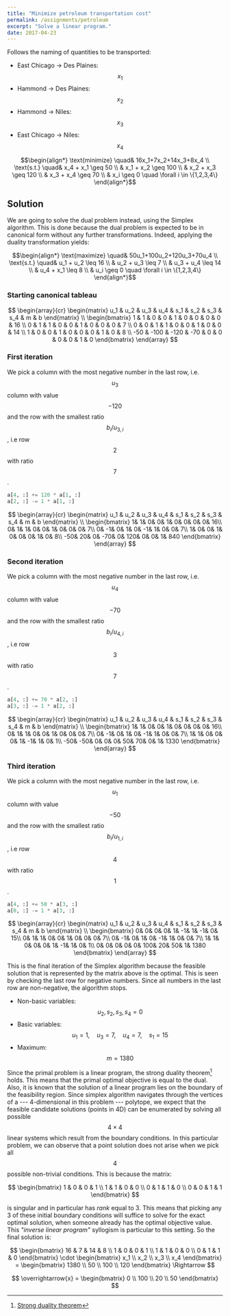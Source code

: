 ```yaml
---
title: "Minimize petroleum transportation cost"
permalink: /assignments/petroleum
excerpt: "Solve a linear program."
date: 2017-04-23
---
```


Follows the naming of quantities to be transported:

  * East Chicago -> Des Plaines: $$x_1$$
  * Hammond -> Des Plaines: $$x_2$$
  * Hammond -> Niles: $$x_3$$
  * East Chicago -> Niles: $$x_4$$

$$\begin{align*}
  \text{minimize} \quad& 16x_1+7x_2+14x_3+8x_4 \\
      \text{s.t.} \quad& x_4 + x_1 \geq 50 \\
                       & x_1 + x_2 \geq 100 \\
                       & x_2 + x_3 \geq 120 \\
                       & x_3 + x_4 \geq 70 \\
                       & x_i \geq 0 \quad \forall i \in \{1,2,3,4\}
\end{align*}$$


## Solution

We are going to solve the dual problem instead, using the Simplex algorithm.
This is done because the dual problem is expected to be in canonical form without
any further transformations. Indeed, applying the duality transformation yields:

$$\begin{align*}
  \text{maximize} \quad& 50u_1+100u_2+120u_3+70u_4 \\
      \text{s.t.} \quad& u_1 + u_2 \leq 16 \\
                       & u_2 + u_3 \leq 7 \\
                       & u_3 + u_4 \leq 14 \\
                       & u_4 + x_1 \leq 8 \\
                       & u_i \geq 0 \quad \forall i \in \{1,2,3,4\}
\end{align*}$$

### Starting canonical tableau

$$
  \begin{array}{cr}
    \begin{matrix}
      u_1 & u_2 & u_3 & u_4 & s_1 & s_2 & s_3 & s_4 & m & b 
    \end{matrix} \\
    \begin{bmatrix}
      1   &  1  & 0   &  0  &  1  &  0  &  0  &  0  & 0 & 16 \\
      0   &  1  &  1  & 0   &  0  &  1  &  0  &  0  & 0 & 7 \\
      0   &  0  &  1  &  1  & 0   &  0  &  1  &  0  & 0 & 14 \\
      1   & 0   &  0  &  1  &  0  & 0   &  0  &  1  & 0 & 8 \\
      -50 & -100 & -120 & -70 &  0 & 0 &  0  &  0  & 1 & 0
    \end{bmatrix}
  \end{array}
$$

### First iteration

We pick a column with the most negative number in the last row, i.e. $$u_3$$ column
with value $$-120$$ and the row with the smallest ratio $$b_i/u_{3, i}$$, i.e row $$2$$
with ratio $$7$$.

```python
a[4, :] += 120 * a[1, :]
a[2, :] -= 1 * a[1, :]
```

$$
  \begin{array}{cr}
    \begin{matrix}
      u_1 & u_2 & u_3 & u_4 & s_1 & s_2 & s_3 & s_4 & m & b 
    \end{matrix} \\
    \begin{bmatrix}
      1&   1&   0&   0&   1&   0&   0&   0&   0&  16\\
      0&   1&   1&   0&   0&   1&   0&   0&   0&   7\\
      0&  -1&   0&   1&   0&  -1&   1&   0&   0&   7\\
      1&   0&   0&   1&   0&   0&   0&   1&   0&   8\\
    -50&  20&   0& -70&   0& 120&   0&   0&   1& 840
    \end{bmatrix}
  \end{array}
$$

### Second iteration

We pick a column with the most negative number in the last row, i.e. $$u_4$$ column
with value $$-70$$ and the row with the smallest ratio $$b_i/u_{4, i}$$, i.e row $$3$$
with ratio $$7$$.

```python
a[4, :] += 70 * a[2, :]
a[3, :] -= 1 * a[2, :]
```

$$
  \begin{array}{cr}
    \begin{matrix}
      u_1 & u_2 & u_3 & u_4 & s_1 & s_2 & s_3 & s_4 & m & b 
    \end{matrix} \\
    \begin{bmatrix}
      1&    1&    0&    0&    1&    0&    0&    0&    0&   16\\
      0&    1&    1&    0&    0&    1&    0&    0&    0&    7\\
      0&   -1&    0&    1&    0&   -1&    1&    0&    0&    7\\
      1&    1&    0&    0&    0&    1&   -1&    1&    0&    1\\
    -50&  -50&    0&    0&    0&   50&   70&    0&    1& 1330
    \end{bmatrix}
  \end{array}
$$

### Third iteration

We pick a column with the most negative number in the last row, i.e. $$u_1$$ column
with value $$-50$$ and the row with the smallest ratio $$b_i/u_{1, i}$$, i.e row $$4$$
with ratio $$1$$.

```python
a[4, :] += 50 * a[3, :]
a[0, :] -= 1 * a[3, :]
```

$$
  \begin{array}{cr}
    \begin{matrix}
      u_1 & u_2 & u_3 & u_4 & s_1 & s_2 & s_3 & s_4 & m & b 
    \end{matrix} \\
    \begin{bmatrix}
      0&    0&    0&    0&    1&   -1&    1&   -1&    0&   15\\
      0&    1&    1&    0&    0&    1&    0&    0&    0&    7\\
      0&   -1&    0&    1&    0&   -1&    1&    0&    0&    7\\
      1&    1&    0&    0&    0&    1&   -1&    1&    0&    1\\
      0&    0&    0&    0&    0&  100&   20&   50&    1& 1380
    \end{bmatrix}
  \end{array}
$$

This is the final iteration of the Simplex algorithm because the feasible solution
that is represented by the matrix above is the optimal. This is seen by checking the
last row for negative numbers. Since all numbers in the last row are non-negative,
the algorithm stops.

  * Non-basic variables: $$u_2, s_2, s_3, s_4 = 0$$
  * Basic variables: $$u_1 = 1, \quad u_3 = 7, \quad u_4 = 7, \quad s_1 = 15$$
  * Maximum: $$m = 1380$$

Since the primal problem is a linear program, the strong duality theorem[^1] holds.
This means that the primal optimal objective is equal to the dual. Also, it is known
that the solution of a linear program lies on the boundary of the feasibility region.
Since simplex algorithm navigates through the vertices of a --- 4-dimensional in this
problem --- polytope, we expect that the feasible candidate solutions (points in 4D)
can be enumerated by solving all possible $$4 \times 4$$ linear systems which result
from the boundary conditions. In this particular problem, we can observe that a point solution
does not arise when we pick all $$4$$ possible non-trivial conditions. This is because
the matrix:

$$
\begin{bmatrix}
  1 & 0 & 0 & 1 \\
  1 & 1 & 0 & 0 \\
  0 & 1 & 1 & 0 \\
  0 & 0 & 1 & 1
\end{bmatrix}
$$

is singular and in particular has *rank* equal to 3. This means that picking any
3 of these initial boundary conditions will suffice to solve for the exact optimal
solution, when someone already has the optimal objective value. This *"inverse
linear program"* syllogism is particular to this setting. So the final solution is:

$$
  \begin{bmatrix}
    16 & 7 & 14 & 8 \\
    1 & 0 & 0 & 1 \\
    1 & 1 & 0 & 0 \\
    0 & 1 & 1 & 0
  \end{bmatrix} \cdot
  \begin{bmatrix}
    x_1 \\ x_2 \\ x_3 \\ x_4
  \end{bmatrix} = 
  \begin{bmatrix}
    1380 \\ 50 \\ 100 \\ 120
  \end{bmatrix} \Rightarrow
$$

$$
  \overrightarrow{x} =
  \begin{bmatrix}
    0 \\ 100 \\ 20 \\ 50
  \end{bmatrix}
$$

[^1]: [Strong duality theorem](https://en.wikipedia.org/wiki/Strong_duality)
